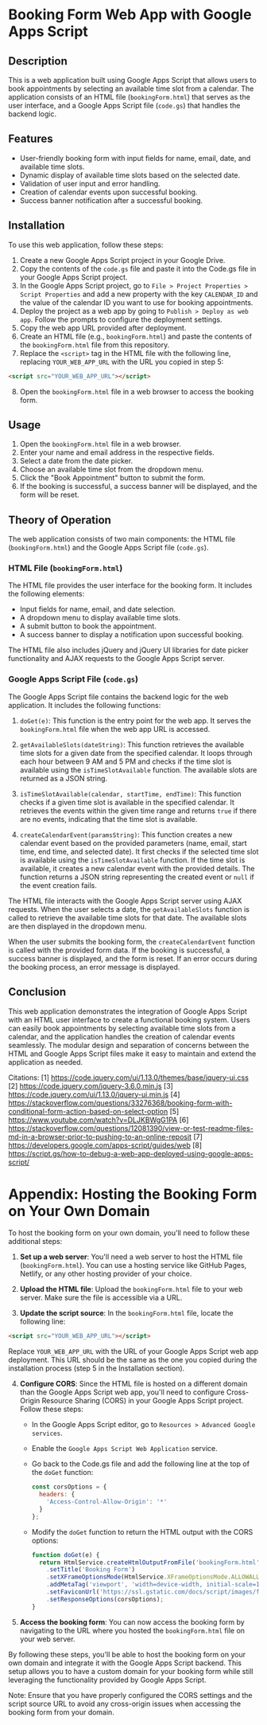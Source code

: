 # Booking Form Web App with Google Apps Script

## Description

This is a web application built using Google Apps Script that allows users to book appointments by selecting an available time slot from a calendar. The application consists of an HTML file (`bookingForm.html`) that serves as the user interface, and a Google Apps Script file (`code.gs`) that handles the backend logic.

## Features

- User-friendly booking form with input fields for name, email, date, and available time slots.
- Dynamic display of available time slots based on the selected date.
- Validation of user input and error handling.
- Creation of calendar events upon successful booking.
- Success banner notification after a successful booking.

## Installation

To use this web application, follow these steps:

1. Create a new Google Apps Script project in your Google Drive.
2. Copy the contents of the `code.gs` file and paste it into the Code.gs file in your Google Apps Script project.
3. In the Google Apps Script project, go to `File > Project Properties > Script Properties` and add a new property with the key `CALENDAR_ID` and the value of the calendar ID you want to use for booking appointments.
4. Deploy the project as a web app by going to `Publish > Deploy as web app`. Follow the prompts to configure the deployment settings.
5. Copy the web app URL provided after deployment.
6. Create an HTML file (e.g., `bookingForm.html`) and paste the contents of the `bookingForm.html` file from this repository.
7. Replace the `<script>` tag in the HTML file with the following line, replacing `YOUR_WEB_APP_URL` with the URL you copied in step 5:

```html
<script src="YOUR_WEB_APP_URL"></script>
```

8. Open the `bookingForm.html` file in a web browser to access the booking form.

## Usage

1. Open the `bookingForm.html` file in a web browser.
2. Enter your name and email address in the respective fields.
3. Select a date from the date picker.
4. Choose an available time slot from the dropdown menu.
5. Click the "Book Appointment" button to submit the form.
6. If the booking is successful, a success banner will be displayed, and the form will be reset.

## Theory of Operation

The web application consists of two main components: the HTML file (`bookingForm.html`) and the Google Apps Script file (`code.gs`).

### HTML File (`bookingForm.html`)

The HTML file provides the user interface for the booking form. It includes the following elements:

- Input fields for name, email, and date selection.
- A dropdown menu to display available time slots.
- A submit button to book the appointment.
- A success banner to display a notification upon successful booking.

The HTML file also includes jQuery and jQuery UI libraries for date picker functionality and AJAX requests to the Google Apps Script server.

### Google Apps Script File (`code.gs`)

The Google Apps Script file contains the backend logic for the web application. It includes the following functions:

1. `doGet(e)`: This function is the entry point for the web app. It serves the `bookingForm.html` file when the web app URL is accessed.

2. `getAvailableSlots(dateString)`: This function retrieves the available time slots for a given date from the specified calendar. It loops through each hour between 9 AM and 5 PM and checks if the time slot is available using the `isTimeSlotAvailable` function. The available slots are returned as a JSON string.

3. `isTimeSlotAvailable(calendar, startTime, endTime)`: This function checks if a given time slot is available in the specified calendar. It retrieves the events within the given time range and returns `true` if there are no events, indicating that the time slot is available.

4. `createCalendarEvent(paramsString)`: This function creates a new calendar event based on the provided parameters (name, email, start time, end time, and selected date). It first checks if the selected time slot is available using the `isTimeSlotAvailable` function. If the time slot is available, it creates a new calendar event with the provided details. The function returns a JSON string representing the created event or `null` if the event creation fails.

The HTML file interacts with the Google Apps Script server using AJAX requests. When the user selects a date, the `getAvailableSlots` function is called to retrieve the available time slots for that date. The available slots are then displayed in the dropdown menu.

When the user submits the booking form, the `createCalendarEvent` function is called with the provided form data. If the booking is successful, a success banner is displayed, and the form is reset. If an error occurs during the booking process, an error message is displayed.

## Conclusion

This web application demonstrates the integration of Google Apps Script with an HTML user interface to create a functional booking system. Users can easily book appointments by selecting available time slots from a calendar, and the application handles the creation of calendar events seamlessly. The modular design and separation of concerns between the HTML and Google Apps Script files make it easy to maintain and extend the application as needed.

Citations:
[1] https://code.jquery.com/ui/1.13.0/themes/base/jquery-ui.css
[2] https://code.jquery.com/jquery-3.6.0.min.js
[3] https://code.jquery.com/ui/1.13.0/jquery-ui.min.js
[4] https://stackoverflow.com/questions/33276368/booking-form-with-conditional-form-action-based-on-select-option
[5] https://www.youtube.com/watch?v=DLJKBWgG1PA
[6] https://stackoverflow.com/questions/12081390/view-or-test-readme-files-md-in-a-browser-prior-to-pushing-to-an-online-reposit
[7] https://developers.google.com/apps-script/guides/web
[8] https://script.gs/how-to-debug-a-web-app-deployed-using-google-apps-script/


# Appendix: Hosting the Booking Form on Your Own Domain

To host the booking form on your own domain, you'll need to follow these additional steps:

1. **Set up a web server**: You'll need a web server to host the HTML file (`bookingForm.html`). You can use a hosting service like GitHub Pages, Netlify, or any other hosting provider of your choice.

2. **Upload the HTML file**: Upload the `bookingForm.html` file to your web server. Make sure the file is accessible via a URL.

3. **Update the script source**: In the `bookingForm.html` file, locate the following line:

```html
<script src="YOUR_WEB_APP_URL"></script>
```

Replace `YOUR_WEB_APP_URL` with the URL of your Google Apps Script web app deployment. This URL should be the same as the one you copied during the installation process (step 5 in the Installation section).

4. **Configure CORS**: Since the HTML file is hosted on a different domain than the Google Apps Script web app, you'll need to configure Cross-Origin Resource Sharing (CORS) in your Google Apps Script project. Follow these steps:

   - In the Google Apps Script editor, go to `Resources > Advanced Google services`.
   - Enable the `Google Apps Script Web Application` service.
   - Go back to the Code.gs file and add the following line at the top of the `doGet` function:

     ```javascript
     const corsOptions = {
       headers: {
         'Access-Control-Allow-Origin': '*'
       }
     };
     ```

   - Modify the `doGet` function to return the HTML output with the CORS options:

     ```javascript
     function doGet(e) {
       return HtmlService.createHtmlOutputFromFile('bookingForm.html')
         .setTitle('Booking Form')
         .setXFrameOptionsMode(HtmlService.XFrameOptionsMode.ALLOWALL)
         .addMetaTag('viewport', 'width=device-width, initial-scale=1')
         .setFaviconUrl('https://ssl.gstatic.com/docs/script/images/favicon.ico')
         .setResponseOptions(corsOptions);
     }
     ```

5. **Access the booking form**: You can now access the booking form by navigating to the URL where you hosted the `bookingForm.html` file on your web server.

By following these steps, you'll be able to host the booking form on your own domain and integrate it with the Google Apps Script backend. This setup allows you to have a custom domain for your booking form while still leveraging the functionality provided by Google Apps Script.

Note: Ensure that you have properly configured the CORS settings and the script source URL to avoid any cross-origin issues when accessing the booking form from your domain.